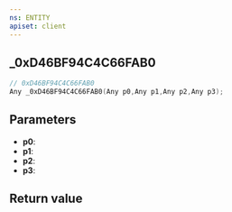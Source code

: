 ```yaml
---
ns: ENTITY
apiset: client
---
```

## _0xD46BF94C4C66FAB0

```c
// 0xD46BF94C4C66FAB0
Any _0xD46BF94C4C66FAB0(Any p0,Any p1,Any p2,Any p3);
```


## Parameters
* **p0**:
* **p1**:
* **p2**:
* **p3**:

## Return value